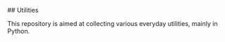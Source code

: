 
## Utilities

This repository is aimed at collecting various everyday utilities, mainly in Python.
